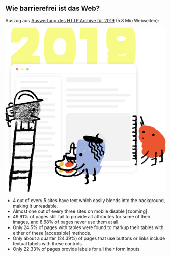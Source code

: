 ## Wie barrierefrei ist das Web?

Auszug aus [Auswertung des HTTP Archive für 2019](https://almanac.httparchive.org/en/2019/accessibility) (5.8 Mio Webseiten):

![Almanac Logo](../media/http-archive-2019.png)

<!-- .element class="custom-http-archive" -->

- 4 out of every 5 sites have text which easily blends into the background, making it unreadable.
- Almost one out of every three sites on mobile disable [zooming].
- 49.91% of pages still fail to provide alt attributes for some of their images, and 8.68% of pages never use them at all.
- Only 24.5% of pages with tables were found to markup their tables with either of these [accessible] methods.
- Only about a quarter (24.39%) of pages that use buttons or links include textual labels with these controls.
- Only 22.33% of pages provide labels for all their form inputs.
